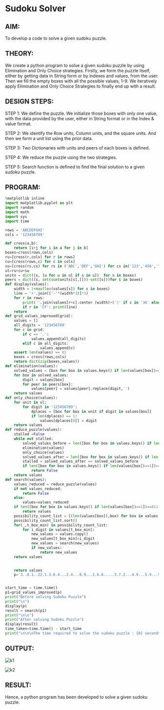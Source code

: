 # Sudoku Solver
## AIM:
To develop a code to solve a given sudoku puzzle.

## THEORY:
We create a python program to solve a given sudoku puzzle by using Elimination and Only Choice strategies.
Firstly, we form the puzzle itself, either by getting data in String form or by indexes and values, from the user.
Then we fill the empty boxes with all the possible values, 1-9. We iteratively apply Elimination and Only Choice Strategies to finally end up with a result.

## DESIGN STEPS:
STEP 1:
We define the puzzle. We initialize those boxes with only one value, with the data provided by the user, either in String format or in the Index & value format.

STEP 2:
We identify the Row units, Column units, and the square units. And then we form a unit list using the prior data.

STEP 3:
Two Dictionaries with units and peers of each boxes is defined.

STEP 4:
We reduce the puzzle using the two strategies.

STEP 5:
Search function is defined to find the final solution to a given sudoku puzzle.


## PROGRAM:
```python
%matplotlib inline
import matplotlib.pyplot as plt
import random
import math
import sys
import time

rows = 'ABCDEFGHI'
cols = '123456789'

def cross(a,b):
    return [i+j for i in a for j in b]
boxes=cross(rows,cols)
ru=[cross(r,cols) for r in rows]
cu=[cross(rows,c) for c in cols]
su=[cross(rs,cs) for rs in ('ABC','DEF','GHI') for cs in('123','456','789')]
ul=ru+cu+su
units = dict((s, [u for u in ul if s in u])  for s in boxes)
peers = dict((s, set(sum(units[s],[]))-set([s]))for s in boxes)
def display(values):
    width = 1+max(len(values[s]) for s in boxes)
    line = '+'.join(['-'*(width*3)]*3)
    for r in rows:
        print(''.join(values[r+c].center (width)+('|' if c in '36' else '') for c in cols))
        if r in 'CF': print(line)
    return
def grid_values_improved(grid):
    values = []
    all_digits = '123456789'
    for c in grid:
        if c == '.':
            values.append(all_digits)
        elif c in all_digits:
                values.append(c)
    assert len(values) == 81
    boxes = cross(rows,cols)
    return dict(zip(boxes,values))    
def elimination(values):
    solved_values = [box for box in values.keys() if len(values[box])==1]
    for box in solved_values:
        digit = values[box]
        for peer in peers[box]:
            values[peer] = values[peer].replace(digit,'')
    return values
def only_choice(values):
    for unit in ul:
        for digit in '123456789':
            dplaces = [box for box in unit if digit in values[box]]
            if len(dplaces) == 1:
                values[dplaces[0]] = digit
    return values    
def reduce_puzzle(values):
    stalled =False
    while not stalled:
        solved_values_before = len([box for box in values.keys() if len(values[box])==1])
        elimination(values)
        only_choice(values)
        solved_values_after = len([box for box in values.keys() if len(values[box])==1])
        stalled = solved_values_after == solved_values_before
        if len([box for box in values.keys() if len(values[box])==1])==0:
            return False
    return values    
def search(values):
    values_reduced = reduce_puzzle(values)
    if not values_reduced:
        return False
    else:
        values=values_reduced
    if len([box for box in values.keys() if len(values[box])==1])==81:
        return values   
    possibility_count_list = [(len(values[box]),box) for box in values.keys() if len(values[box])>1]    
    possibility_count_list.sort()
    for(_,t_box_min) in possibility_count_list:
        for i_digit in values[t_box_min]:
            new_values = values.copy()
            new_values[t_box_min]=i_digit
            new_values = search(new_values)
            if new_values:
                return new_values           
    return values

            
    return values
    p='3..8.1..22.1.3.6.4...2.4...8.9...1.6.6.....5.7.2...4.9...5.9...9.4.8.7.56..1.7..3'


start_time = time.time()
p1=grid_values_improved(p)
print("Before solving Sudoku Puzzle")
print("\n")
display(p)
result = search(p1)
print("\n\n")
print("After solving Sudoku Puzzle")
display(result)
time_taken=time.time() - start_time
print("\n\n\nThe time required to solve the sudoku puzzle : {0} seconds".format(time_taken))
``` 
## OUTPUT:
![k1](https://user-images.githubusercontent.com/75235704/173546697-0ea8b4ce-2d2c-4068-8db6-3a7b796dfde9.png)

![k2](https://user-images.githubusercontent.com/75235704/173546710-9e52c39c-eca5-40d5-888c-e64c00dfd7d9.png)



## RESULT:
Hence, a python program has been developed to solve a given sudoku puzzle.
